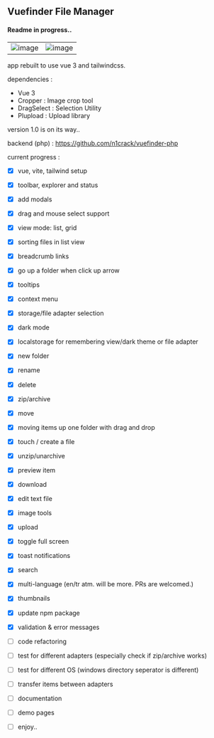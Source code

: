 ## Vuefinder File Manager

#### Readme in progress..


|          |           |
| ---      | ---       |
| ![image](https://user-images.githubusercontent.com/712404/191837549-229b4cc2-03bc-4f25-bd54-73eabc80fea8.png) |  ![image](https://user-images.githubusercontent.com/712404/191838344-88913a42-5613-446c-92cb-a805da9fdea9.png) |


app rebuilt to use vue 3 and tailwindcss.

dependencies :
 - Vue 3
 - Cropper  : Image crop tool
 - DragSelect : Selection Utility
 - Plupload : Upload library


version 1.0 is on its way..

backend (php) : https://github.com/n1crack/vuefinder-php

current progress :

- [x] vue, vite, tailwind setup
- [x] toolbar, explorer and status
- [x] add modals
- [x] drag and mouse select support
- [x] view mode: list, grid
- [x] sorting files in list view
- [x] breadcrumb links
- [x] go up a folder when click up arrow
- [x] tooltips
- [x] context menu
- [x] storage/file adapter selection
- [x] dark mode
- [x] localstorage for remembering view/dark theme or file adapter
- [x] new folder
- [x] rename
- [x] delete
- [x] zip/archive
- [x] move
- [x] moving items up one folder with drag and drop
- [x] touch / create a file
- [x] unzip/unarchive
- [x] preview item
- [x] download
- [x] edit text file
- [x] image tools
- [x] upload
- [x] toggle full screen
- [x] toast notifications
- [x] search
- [x] multi-language (en/tr atm. will be more. PRs are welcomed.)
- [x] thumbnails
- [x] update npm package
- [x] validation & error messages
- [ ] code refactoring
- [ ] test for different adapters (especially check if zip/archive works)
- [ ] test for different OS (windows directory seperator is different)
- [ ] transfer items between adapters
- [ ] documentation
- [ ] demo pages
- [ ] enjoy..

